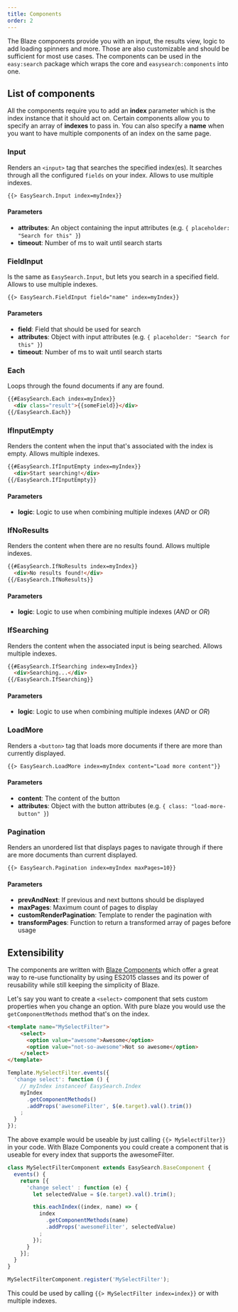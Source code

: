 ```yaml
---
title: Components
order: 2
---
```


The Blaze components provide you with an input, the results view, logic to add loading spinners and more. Those are also customizable
and should be sufficient for most use cases. The components can be used in the `easy:search` package which wraps the core and
`easysearch:components` into one.

## List of components

All the components require you to add an __index__ parameter which is the index instance that it should act on. Certain components
allow you to specify an array of __indexes__ to pass in. You can also specify a __name__ when you want to have multiple components
of an index on the same page.

### Input

Renders an `<input>` tag that searches the specified index(es). It searches through all the configured `fields` on your index.
Allows to use multiple indexes.

```html
{{> EasySearch.Input index=myIndex}}
```

#### Parameters

* __attributes__: An object containing the input attributes (e.g. `{ placeholder: "Search for this" }`)
* __timeout__: Number of ms to wait until search starts


### FieldInput

Is the same as `EasySearch.Input`, but lets you search in a specified field. Allows to use multiple indexes.

```html
{{> EasySearch.FieldInput field="name" index=myIndex}}
```

#### Parameters

* __field__: Field that should be used for search
* __attributes__: Object with input attributes (e.g. `{ placeholder: "Search for this" }`)
* __timeout__: Number of ms to wait until search starts

### Each

Loops through the found documents if any are found.

```html
{{#EasySearch.Each index=myIndex}}
  <div class="result">{{someField}}</div>
{{/EasySearch.Each}}
```

### IfInputEmpty

Renders the content when the input that's associated with the index is empty. Allows multiple indexes.

```html
{{#EasySearch.IfInputEmpty index=myIndex}}
  <div>Start searching!</div>
{{/EasySearch.IfInputEmpty}}
```

#### Parameters
* __logic__: Logic to use when combining multiple indexes (_AND_ or _OR_)

### IfNoResults

Renders the content when there are no results found. Allows multiple indexes.

```html
{{#EasySearch.IfNoResults index=myIndex}}
  <div>No results found!</div>
{{/EasySearch.IfNoResults}}
```

#### Parameters
* __logic__: Logic to use when combining multiple indexes (_AND_ or _OR_)

### IfSearching

Renders the content when the associated input is being searched. Allows multiple indexes.

```html
{{#EasySearch.IfSearching index=myIndex}}
  <div>Searching...</div>
{{/EasySearch.IfSearching}}
```

#### Parameters
* __logic__: Logic to use when combining multiple indexes (_AND_ or _OR_)

### LoadMore

Renders a `<button>` tag that loads more documents if there are more than currently displayed.

```html
{{> EasySearch.LoadMore index=myIndex content="Load more content"}}
```

#### Parameters

* __content__: The content of the button
* __attributes__: Object with the button attributes (e.g. `{ class: "load-more-button" }`)

### Pagination

Renders an unordered list that displays pages to navigate through if there are more documents than current displayed.

```html
{{> EasySearch.Pagination index=myIndex maxPages=10}}
```

#### Parameters

* __prevAndNext__: If previous and next buttons should be displayed
* __maxPages__: Maximum count of pages to display
* __customRenderPagination__: Template to render the pagination with
* __transformPages__: Function to return a transformed array of pages before usage

## Extensibility

The components are written with [Blaze Components](https://atmospherejs.com/peerlibrary/blaze-components) which offer a great way to
re-use functionality by using ES2015 classes and its power of reusability while still keeping the simplicity of Blaze.

Let's say you want to create a `<select>` component that sets custom properties when you change an option. With pure blaze you would
use the `getComponentMethods` method that's on the index.


```html
<template name="MySelectFilter">
    <select>
      <option value="awesome">Awesome</option>
      <option value="not-so-awesome">Not so awesome</option>
    </select>
</template>
```

```javascript
Template.MySelectFilter.events({
  'change select': function () {
    // myIndex instanceof EasySearch.Index
    myIndex
      .getComponentMethods()
      .addProps('awesomeFilter', $(e.target).val().trim())
    ;
  }
});
```

The above example would be useable by just calling `{{> MySelectFilter}}` in your code. With Blaze Components you could create a component
that is useable for every index that supports the awesomeFilter.

```javascript
class MySelectFilterComponent extends EasySearch.BaseComponent {
  events() {
    return [{
      'change select' : function (e) {
        let selectedValue = $(e.target).val().trim();

        this.eachIndex((index, name) => {
          index
            .getComponentMethods(name)
            .addProps('awesomeFilter', selectedValue)
          ;
        });
      }
    }];
  }
}

MySelectFilterComponent.register('MySelectFilter');
```

This could be used by calling `{{> MySelectFilter index=index}}` or with multiple indexes.
